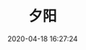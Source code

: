 ---
title: 夕阳
date: 2020-04-18 16:27:24
updated: 2020-04-18 16:27:24
layout: gallery
lazyload:
  enable: true
photos:
  - caption: 我
    src: https://moodle-img-video.oss-cn-zhangjiakou.aliyuncs.com/sakaay/me-1.jpg
    desc: 我想起那天夕阳下的奔跑
  - caption: 想起
    src: https://moodle-img-video.oss-cn-zhangjiakou.aliyuncs.com/sakaay/me-2.jpg
    desc: 那是我逝去的青春
---